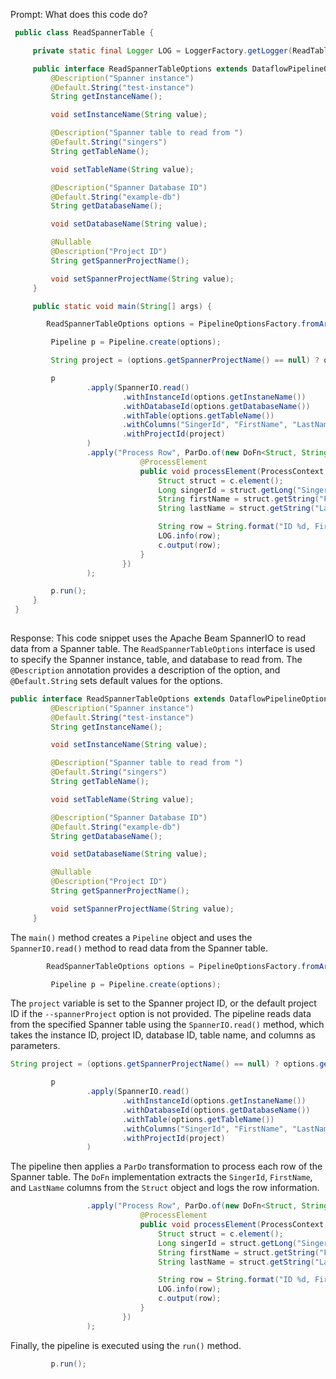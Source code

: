 Prompt:
What does this code do?

```java
 public class ReadSpannerTable {

     private static final Logger LOG = LoggerFactory.getLogger(ReadTableSpanner.class);

     public interface ReadSpannerTableOptions extends DataflowPipelineOptions {
         @Description("Spanner instance")
         @Default.String("test-instance")
         String getInstanceName();

         void setInstanceName(String value);

         @Description("Spanner table to read from ")
         @Default.String("singers")
         String getTableName();

         void setTableName(String value);

         @Description("Spanner Database ID")
         @Default.String("example-db")
         String getDatabaseName();

         void setDatabaseName(String value);

         @Nullable
         @Description("Project ID")
         String getSpannerProjectName();

         void setSpannerProjectName(String value);
     }

     public static void main(String[] args) {

        ReadSpannerTableOptions options = PipelineOptionsFactory.fromArgs(args).withValidation().as(ReadSpannerTableOptions.class);

         Pipeline p = Pipeline.create(options);

         String project = (options.getSpannerProjectName() == null) ? options.getProject() : options.getSpannerProjectName();

         p
                 .apply(SpannerIO.read()
                         .withInstanceId(options.getInstaneName())
                         .withDatabaseId(options.getDatabaseName())
                         .withTable(options.getTableName())
                         .withColumns("SingerId", "FirstName", "LastName")
                         .withProjectId(project)
                 )
                 .apply("Process Row", ParDo.of(new DoFn<Struct, String>() {
                             @ProcessElement
                             public void processElement(ProcessContext c) {
                                 Struct struct = c.element();
                                 Long singerId = struct.getLong("SingerId");
                                 String firstName = struct.getString("FirstName");
                                 String lastName = struct.getString("LastName");

                                 String row = String.format("ID %d, First name %s, Last name %s", singerId, firstName, lastName);
                                 LOG.info(row);
                                 c.output(row);
                             }
                         })
                 );

         p.run();
     }
 }
 
```

Response:
This code snippet uses the Apache Beam SpannerIO to read data from a Spanner table. The `ReadSpannerTableOptions` interface is used to specify the Spanner instance, table, and database to read from. The `@Description` annotation provides a description of the option, and `@Default.String` sets default values for the options.

```java
public interface ReadSpannerTableOptions extends DataflowPipelineOptions {
         @Description("Spanner instance")
         @Default.String("test-instance")
         String getInstanceName();

         void setInstanceName(String value);

         @Description("Spanner table to read from ")
         @Default.String("singers")
         String getTableName();

         void setTableName(String value);

         @Description("Spanner Database ID")
         @Default.String("example-db")
         String getDatabaseName();

         void setDatabaseName(String value);

         @Nullable
         @Description("Project ID")
         String getSpannerProjectName();

         void setSpannerProjectName(String value);
     }
```
The `main()` method creates a `Pipeline` object and uses the `SpannerIO.read()` method to read data from the Spanner table.

```java
        ReadSpannerTableOptions options = PipelineOptionsFactory.fromArgs(args).withValidation().as(ReadSpannerTableOptions.class);

         Pipeline p = Pipeline.create(options);
```
The `project` variable is set to the Spanner project ID, or the default project ID if the `--spannerProject` option is not provided. The pipeline reads data from the specified Spanner table using the `SpannerIO.read()` method, which takes the instance ID, project ID, database ID, table name, and columns as parameters.

```java
String project = (options.getSpannerProjectName() == null) ? options.getProject() : options.getSpannerProjectName();

         p
                 .apply(SpannerIO.read()
                         .withInstanceId(options.getInstaneName())
                         .withDatabaseId(options.getDatabaseName())
                         .withTable(options.getTableName())
                         .withColumns("SingerId", "FirstName", "LastName")
                         .withProjectId(project)
                 )
```
The pipeline then applies a `ParDo` transformation to process each row of the Spanner table. The `DoFn` implementation extracts the `SingerId`, `FirstName`, and `LastName` columns from the `Struct` object and logs the row information.
```java
                 .apply("Process Row", ParDo.of(new DoFn<Struct, String>() {
                             @ProcessElement
                             public void processElement(ProcessContext c) {
                                 Struct struct = c.element();
                                 Long singerId = struct.getLong("SingerId");
                                 String firstName = struct.getString("FirstName");
                                 String lastName = struct.getString("LastName");

                                 String row = String.format("ID %d, First name %s, Last name %s", singerId, firstName, lastName);
                                 LOG.info(row);
                                 c.output(row);
                             }
                         })
                 );
```
Finally, the pipeline is executed using the `run()` method.
```java
         p.run();
```

